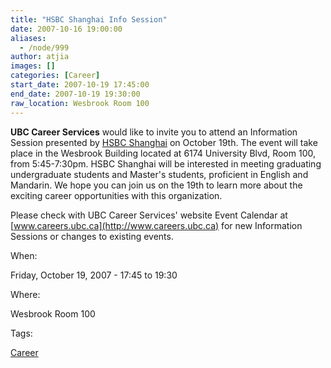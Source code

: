 ```yaml
---
title: "HSBC Shanghai Info Session"
date: 2007-10-16 19:00:00
aliases:
  - /node/999
author: atjia
images: []
categories: [Career]
start_date: 2007-10-19 17:45:00
end_date: 2007-10-19 19:30:00
raw_location: Wesbrook Room 100
---
```


**UBC Career Services** would like to invite you to attend an Information Session presented by [HSBC Shanghai](http://www.hsbc.com/1/2/) on October 19th. The event will take place in the Wesbrook Building located at 6174 University Blvd, Room 100, from 5:45-7:30pm. HSBC Shanghai will be interested in meeting graduating undergraduate students and Master's students, proficient in English and Mandarin. We hope you can join us on the 19th to learn more about the exciting career opportunities with this organization.

Please check with UBC Career Services' website Event Calendar at [www.careers.ubc.ca](http://www.careers.ubc.ca) for new Information Sessions or changes to existing events.

When:

Friday, October 19, 2007 - 17:45 to 19:30

Where:

Wesbrook Room 100

Tags:

[Career](/career)
